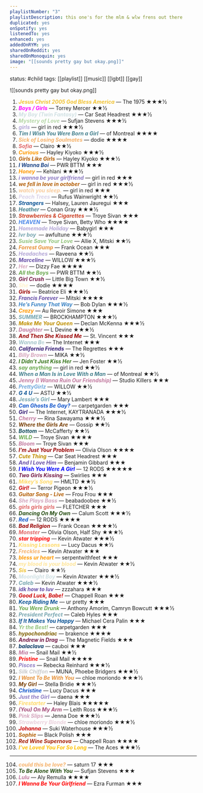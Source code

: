 ```yaml
---
playlistNumber: "3"
playlistDescription: this one's for the mlm & wlw frens out there
duplicated: yes
onSpotify: yes
listenedTo: yes
enhanced: yes
addedOnRYM: yes
sharedOnReddit: yes
sharedOnMonoquin: yes
image: "[[sounds pretty gay but okay.png]]"
---
```



status: #child 
tags: [[playlist]] [[music]] [[lgbt]] [[gay]] 

![[sounds pretty gay but okay.png]]

1. <span style="color:#f1c232"><b><i>Jesus Christ 2005 God Bless America</i></b></span> — The 1975 ★★★½
2. <span style="color:#ff00ff"><b><i>Boys / Girls</b></i></span> — Torrey Mercer ★★½
3. <span style="color:#d0e0e3"><b><i>My Boy (Twin Fantasy)</b></i></span> — Car Seat Headrest ★★★½
4. <span style="color:#b6d7a8"><b><i>Mystery of Love</b></i></span> — Sufjan Stevens ★★★½
5. <span style="color:#b4a7d6"><b><i>girls</b></i></span> — girl in red ★★★½
6. <span style="color:#45818e"><b><i>Tim I Wish You Were Born a Girl</b></i></span> — of Montreal ★★★★
7. <span style="color:#f6b26b"><b><i>Sick of Losing Soulmates</i></b></span> — dodie ★★★★
8. <span style="color:#e06666"><b><i>Sofia</i></b></span> — Clairo ★★½
9. <span style="color:#ff9900"><b><i>Curious</i></b></span> — Hayley Kiyoko ★★★½
10. <span style="color:#b45f06"><b><i>Girls Like Girls</b></i></span> — Hayley Kiyoko ★★★½
11. <span style="color:#1c4587"><b><i>I Wanna Boi</i></b></span> — PWR BTTM ★★★
12. <span style="color:#ff9900"><b><i>Honey</b></i></span> — Kehlani ★★★½
13. <span style="color:#8e7cc3"><b><i>i wanna be your girlfriend</b></i></span> — girl in red ★★★
14. <span style="color:#b45f06"><b><i>we fell in love in october</b></i></span> — girl in red ★★★½
15. <span style="color:#f9cb9c"><b><i>watch you sleep.</b></i></span> — girl in red ★★★
16. <span style="color:#d9d2e9"><b><i>Peach Trees</b></i></span> — Rufus Wainwright ★★½
17. <span style="color:#0b5394"><b><i>Strangers</b></i></span> — Halsey, Lauren Jauregui ★★★
18. <span style="color:#45818e"><b><i>Heather </b></i></span>— Conan Gray ★★★½
19. <span style="color:#cc4125"><b><i>Strawberries & Cigarettes</i></b> </span>— Troye Sivan ★★★
20. <span style="color:#4a86e8"><b><i>HEAVEN</b></i></span> — Troye Sivan, Betty Who ★★★★
21. <span style="color:#b4a7d6"><b><i>Homemade Holiday</i></b></span> — Babygirl ★★★
22. <span style="color:#76a5af"><b><i>lvr boy </i></b></span> — awfultune ★★★½
23. <span style="color:#93c47d"><b><i>Susie Save Your Love</i></b></span> — Allie X, Mitski ★★½
24. <span style="color:#e69138"><b><i>Forrest Gump</i></b></span> — Frank Ocean ★★★
25. <span style="color:#b4a7d6"><b><i>Headaches</b></i></span> — Raveena ★★½
26. <span style="color:#674ea7"><b><i>Marceline</i></b></span> — WILLOW ★★★½
27. <span style="color:#d5a6bd"><b><i>Her</b></i></span> — Dizzy Fae ★★★★
28. <span style="color:#6aa84f"><b><i>All the Boys</b></i></span> — PWR BTTM ★★½
29. <span style="color:#741b47"><b><i>Girl Crush</b></i></span> — Little Big Town ★★½
30. <span style="color:#fff2cc"><b><i>She</b></i></span> — dodie ★★★★
31. <span style="color:#990000"><b><i>Girls</i></b></span> — Beatrice Eli ★★★½
32. <span style="color:#674ea7"><b><i>Francis Forever</i></b></span> — Mitski ★★★★
33. <span style="color:#3d85c6"><b><i>He’s Funny That Way</i></b></span> — Bob Dylan ★★★½
34. <span style="color:#ff9900"><b><i>Crazy</i></b></span> — Au Revoir Simone ★★★
35. <span style="color:#76a5af"><b><i>SUMMER</i></b></span> — BROCKHAMPTON ★★★½
36. <span style="color:#bf9000"><b><i>Make Me Your Queen</b></i></span> — Declan McKenna ★★★½
37. <span style="color:#c27ba0"><b><i>Daughter</i></b></span> — L Devine ★★★½
38. <span style="color:#990000"><b><i>And Then She Kissed Me</i></b></span> — St. Vincent ★★★
39. <span style="color:#a2c4c9"><b><i>Wanna B</b></i>e</span> — The Internet ★★★
40. <span style="color:#351c75"><b><i>California Friends</b></i></span> — The Regrettes ★★★
41. <span style="color:#d5a6bd"><b><i>Billy Brown </b></i></span>— MIKA ★★½
42. <span style="color:#38761d"><b><i>I Didn’t Just Kiss Her</b></i></span> — Jen Foster ★★½
43. <span style="color:#6aa84f"><b><i>say anything</i></b></span> — girl in red ★★½
44. <span style="color:#45818e"><b><i>When a Man Is in Love With a Man</b></i></span> — of Montreal ★★½
45. <span style="color:#c27ba0"><b><i>Jenny (I Wanna Ruin Our Friendship) </b></i></span>— Studio Killers ★★★
46. <span style="color:#6fa8dc"><b><i>PrettyGirlz</b></i></span> — WILLOW ★★½
47. <span style="color:#0b5394"><b><i>G 4 U</i></b></span> — ASTU ★★½
48. <span style="color:#76a5af"><b><i>Jessie’s Girl</i></b> </span>— Mary Lambert ★★★ 
49. <span style="color:#1155cc"><b><i>Can Ghosts Be Gay?</b></i></span> — carpetgarden ★★★
50. <span style="color:#351c75"><b><i>Girl</i></b></span> — The Internet, KAYTRANADA ★★★½
51. <span style="color:#c27ba0"><b><i>Cherry</i></b></span> — Rina Sawayama ★★★½
52. <span style="color:#783f04"><b><i>Where the Girls Are</b></i></span> — Gossip ★★½
53. <span style="color:#134f5c"><b><i>Bottom</b></i></span> — McCafferty ★★½
54. <span style="color:#6aa84f"><b><i>WILD</i></b></span> — Troye Sivan ★★★★
55. <span style="color:#c27ba0"><b><i>Bloom</i></b></span> — Troye Sivan ★★★
56. <span style="color:#990000"><b><i>I’m Just Your Problem</i></b></span> — Olivia Olson ★★★★
57. <span style="color:#bf9000"><b><i>Cute Thing</i></b></span> — Car Seat Headrest ★★★
58. <span style="color:#674ea7"><b><i>And I Love Him</i></b></span> — Benjamin Gibbard ★★★
59. <span style="color:#0000ff"><b><i>I Wish You Were A Girl</b></i></span> — 12 RODS ★★★★★
60. <span style="color:#741b47"><b><i>Two Girls Kissing</b></i></span> — Swirlies ★★★
61. <span style="color:#ffd966"><b><i>Mikey’s Song</b></i></span> — HMLTD ★★½
62. <span style="color:#cc0000"><b><i>Girl!</b></i></span> — Terror Pigeon ★★★½
63. <span style="color:#b45f06"><b><i>Guitar Song - Live</b></i></span> — Frou Frou ★★★
64. <span style="color:#d5a6bd"><b><i>She Plays Bass</i></b></span> — beabadoobee ★★½
65. <span style="color:#e06666"><b><i>girls girls girls</i></b></span> — FLETCHER ★★★
66. <span style="color:#274e13"><b><i>Dancing On My Own</b></i></span> — Calum Scott ★★★½
67. <span style="color:#1155cc"><b><i>Red</i></b></span> — 12 RODS ★★★★
68. <span style="color:#980000"><b><I>Bad Religion</i></b></span> — Frank Ocean ★★★★½
69. <span style="color:#e06666"><b><i>Monster</b></i></span> — Olivia Olson, Half Shy ★★★½
70. <span style="color:#ff0000"><b><i>star tripping</b></i></span> — Kevin Atwater ★★★½
71. <span style="color:#ffd966"><b><i>Kissing Lessons</i></b></span> — Lucy Dacus ★★½
72. <span style="color:#f6b26b"><b><i>Freckles</i></b></span> — Kevin Atwater ★★★
73. <span style="color:#ff9900"><b><i>bless ur heart</i></b></span> — serpentwithfeet ★★★
74. <span style="color:#ffe599"><b><i>my blood is your blood</b></i></span> — Kevin Atwater ★★½
75. <span style="color:#f1c232"><b><i>Sis</i></b></span> — Clairo ★★½
76. <span style="color:#d0e0e3"><b><i>Moonlight Boy </b></i></span>— Kevin Atwater ★★★½
77. <span style="color:#76a5af"><b><i>Caleb</i></b></span> — Kevin Atwater ★★★½
78. <span style="color:#674ea7"><b><i>idk how to luv</b></i></span> — zzzahara ★★★
79. <span style="color:#cc0000"><b><i>Good Luck, Babe!</b></i></span> — Chappell Roan ★★★
80. <span style="color:#0b5394"><b><i>Keep Riding Me</b></i></span> — ur pretty ★★★
81. <span style="color:#6aa84f"><b><i>You Were Drunk</i></b></span> — Anthony Amorim, Camryn Bowcutt ★★★½
82. <span style="color:#76a5af"><b><i>President Perfect</b></i></span> — Caleb Hyles ★★★
83. <span style="color:#0b5394"><b><i>If It Makes You Happy</i></b></span> — Michael Cera Palin ★★★
84. <span style="color:#93c47d"><b><i>Yr the Best!</i></b></span> — carpetgarden ★★★
85. <span style="color:#7f6000"><b><i>hypochondriac</b></i></span> — brakence ★★★★
86. <span style="color:#741b47"><b><i>Andrew in Drag</b></i></span> — The Magnetic Fields ★★★
87. <span style="color:#073763"><b><i>balaclava</i></b></span> — cauboi ★★★
88. <span style="color:#c27ba0"><b><i>Mia</i></b></span> — Snail Mail ★★½
89. <span style="color:#ff0000"><b><i>Pristine</i></b></span> — Snail Mail ★★★★
90. <span style="color:#8e7cc3"><b><i>Pisces</i></b></span> — Rebecka Reinhard ★★★½
91. <span style="color:#cccccc"><b><i>Silk Chiffon</b></i></span> — MUNA, Phoebe Bridgers ★★★½
92. <span style="color:#e69138"><b><i>I Want To Be With You</i></b></span> — chloe moriondo ★★★½
93. <span style="color:#783f04"><b><i>My Girl</i></b></span> — Stella Bridie ★★★½
94. <span style="color:#1155cc"><b><i>Christine</b></i></span> — Lucy Dacus ★★★
95. <span style="color:#8e7cc3"><b><i>Just the Girl</b></i></span> — daena ★★★
96. <span style="color:#ffd966"><b><i>Firestarter</i></b></span> — Haley Blais ★★★★★
97. <span style="color:#a64d79"><b><i>(You) On My Arm</i></b></span> — Leith Ross ★★★½
98. <span style="color:#d5a6bd"><b><i>Pink Slips</i></b></span> — Jenna Doe ★★★½
99. <span style="color:#ead1dc"><b><i>Strawberry Blonde</b></i></span> — chloe moriondo ★★★½
100. <span style="color:#cc0000"><b><i>Johanna</i></b></span> — Suki Waterhouse ★★★½
101. <span style="color:#b45f06"><b><i>Sophie</i></b></span> — Black Polish ★★★
102. <span style="color:#a61c00"><b><i>Red Wine Supernova</i></b></span> — Chappell Roan ★★★★
103. <span style="color:rgb(255, 192, 0)"><b><i>I’ve Loved You For So Long</b></i></span> — The Aces ★★★½
---

104. <span style="color:#f6b26b"><b><i>could this be love?</i></b></span> — saturn 17 ★★★
105. <span style="color:#274e13"><b><i>To Be Alone With You</b></i></span> — Sufjan Stevens ★★★
106. <span style="color:#c27ba0"><b><i>Lulu</b></i></span> — Aly Remulla ★★★★
107. <span style="color:#ff0000"><b><i>I Wanna Be Your Girlfriend</b></i></span> — Ezra Furman ★★★